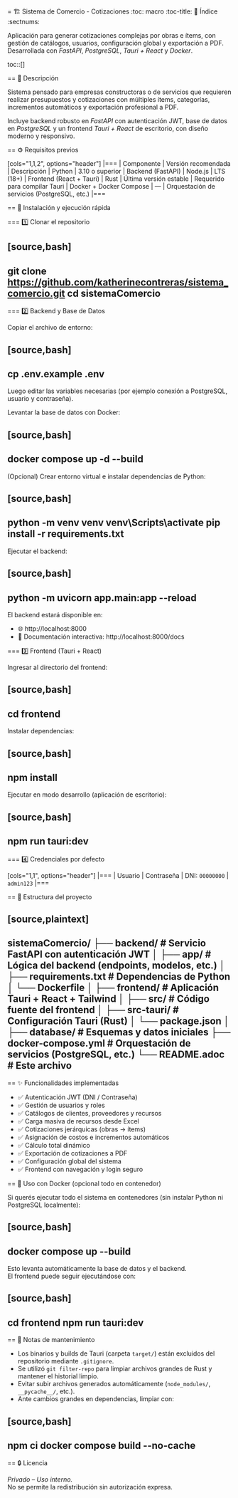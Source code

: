 = 🏗️ Sistema de Comercio - Cotizaciones
:toc: macro
:toc-title: 📑 Índice
:sectnums:

Aplicación para generar cotizaciones complejas por obras e ítems, con gestión de catálogos, usuarios, configuración global y exportación a PDF.  
Desarrollada con *FastAPI*, *PostgreSQL*, *Tauri + React* y *Docker*.

toc::[]

== 📘 Descripción

Sistema pensado para empresas constructoras o de servicios que requieren realizar presupuestos y cotizaciones con múltiples ítems, categorías, incrementos automáticos y exportación profesional a PDF.

Incluye backend robusto en *FastAPI* con autenticación JWT, base de datos en *PostgreSQL* y un frontend *Tauri + React* de escritorio, con diseño moderno y responsivo.

== ⚙️ Requisitos previos

[cols="1,1,2", options="header"]
|===
| Componente | Versión recomendada | Descripción
| Python | 3.10 o superior | Backend (FastAPI)
| Node.js | LTS (18+) | Frontend (React + Tauri)
| Rust | Última versión estable | Requerido para compilar Tauri
| Docker + Docker Compose | — | Orquestación de servicios (PostgreSQL, etc.)
|===

== 🚀 Instalación y ejecución rápida

=== 1️⃣ Clonar el repositorio

[source,bash]
----
git clone https://github.com/katherinecontreras/sistema_comercio.git
cd sistemaComercio
----

=== 2️⃣ Backend y Base de Datos

Copiar el archivo de entorno:

[source,bash]
----
cp .env.example .env
----

Luego editar las variables necesarias (por ejemplo conexión a PostgreSQL, usuario y contraseña).

Levantar la base de datos con Docker:

[source,bash]
----
docker compose up -d --build
----

(Opcional) Crear entorno virtual e instalar dependencias de Python:

[source,bash]
----
python -m venv venv
venv\Scripts\activate
pip install -r requirements.txt
----

Ejecutar el backend:

[source,bash]
----
python -m uvicorn app.main:app --reload
----

El backend estará disponible en:

* 🌐 http://localhost:8000
* 📄 Documentación interactiva: http://localhost:8000/docs

=== 3️⃣ Frontend (Tauri + React)

Ingresar al directorio del frontend:

[source,bash]
----
cd frontend
----

Instalar dependencias:

[source,bash]
----
npm install
----

Ejecutar en modo desarrollo (aplicación de escritorio):

[source,bash]
----
npm run tauri:dev
----

=== 4️⃣ Credenciales por defecto

[cols="1,1", options="header"]
|===
| Usuario | Contraseña
| DNI: `00000000` | `admin123`
|===

== 📁 Estructura del proyecto

[source,plaintext]
----
sistemaComercio/
├── backend/               # Servicio FastAPI con autenticación JWT
│   ├── app/               # Lógica del backend (endpoints, modelos, etc.)
│   ├── requirements.txt   # Dependencias de Python
│   └── Dockerfile
│
├── frontend/              # Aplicación Tauri + React + Tailwind
│   ├── src/               # Código fuente del frontend
│   ├── src-tauri/         # Configuración Tauri (Rust)
│   └── package.json
│
├── database/              # Esquemas y datos iniciales
├── docker-compose.yml     # Orquestación de servicios (PostgreSQL, etc.)
└── README.adoc            # Este archivo
----

== ✨ Funcionalidades implementadas

* ✅ Autenticación JWT (DNI / Contraseña)
* ✅ Gestión de usuarios y roles
* ✅ Catálogos de clientes, proveedores y recursos
* ✅ Carga masiva de recursos desde Excel
* ✅ Cotizaciones jerárquicas (obras → ítems)
* ✅ Asignación de costos e incrementos automáticos
* ✅ Cálculo total dinámico
* ✅ Exportación de cotizaciones a PDF
* ✅ Configuración global del sistema
* ✅ Frontend con navegación y login seguro

== 🐳 Uso con Docker (opcional todo en contenedor)

Si querés ejecutar todo el sistema en contenedores (sin instalar Python ni PostgreSQL localmente):

[source,bash]
----
docker compose up --build
----

Esto levanta automáticamente la base de datos y el backend.  
El frontend puede seguir ejecutándose con:

[source,bash]
----
cd frontend
npm run tauri:dev
----

== 🧹 Notas de mantenimiento

* Los binarios y builds de Tauri (carpeta `target/`) están excluidos del repositorio mediante `.gitignore`.
* Se utilizó `git filter-repo` para limpiar archivos grandes de Rust y mantener el historial limpio.
* Evitar subir archivos generados automáticamente (`node_modules/`, `__pycache__/`, etc.).
* Ante cambios grandes en dependencias, limpiar con:

[source,bash]
----
npm ci
docker compose build --no-cache
----

== 🔒 Licencia

*Privado – Uso interno.*  
No se permite la redistribución sin autorización expresa.

